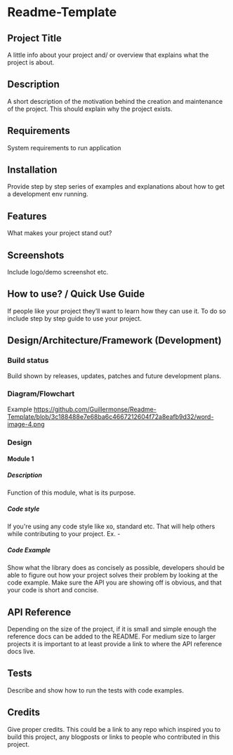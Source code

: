 # Readme-Template
## Project Title
A little info about your project and/ or overview that explains what the project is about.
## Description
A short description of the motivation behind the creation and maintenance of the project. This should explain why the project exists.
## Requirements
System requirements to run application
## Installation
Provide step by step series of examples and explanations about how to get a development env running.
## Features
What makes your project stand out? 
## Screenshots
Include logo/demo screenshot etc.
## How to use? / Quick Use Guide
If people like your project they’ll want to learn how they can use it. To do so include step by step guide to use your project.
## Design/Architecture/Framework (Development)
### Build status
Build shown by releases, updates, patches and future development plans.
### Diagram/Flowchart
Example
https://github.com/Guillermonse/Readme-Template/blob/3c188488e7e68ba6c4667212604f72a8eafb9d32/word-image-4.png
### Design
#### Module 1
##### Description
Function of this module, what is its purpose.
##### Code style
If you're using any code style like xo, standard etc. That will help others while contributing to your project. Ex. -
##### Code Example
Show what the library does as concisely as possible, developers should be able to figure out how your project solves their problem by looking at the code example. Make sure the API you are showing off is obvious, and that your code is short and concise.
## API Reference
Depending on the size of the project, if it is small and simple enough the reference docs can be added to the README. For medium size to larger projects it is important to at least provide a link to where the API reference docs live.
## Tests
Describe and show how to run the tests with code examples.
## Credits
Give proper credits. This could be a link to any repo which inspired you to build this project, any blogposts or links to people who contributed in this project.

